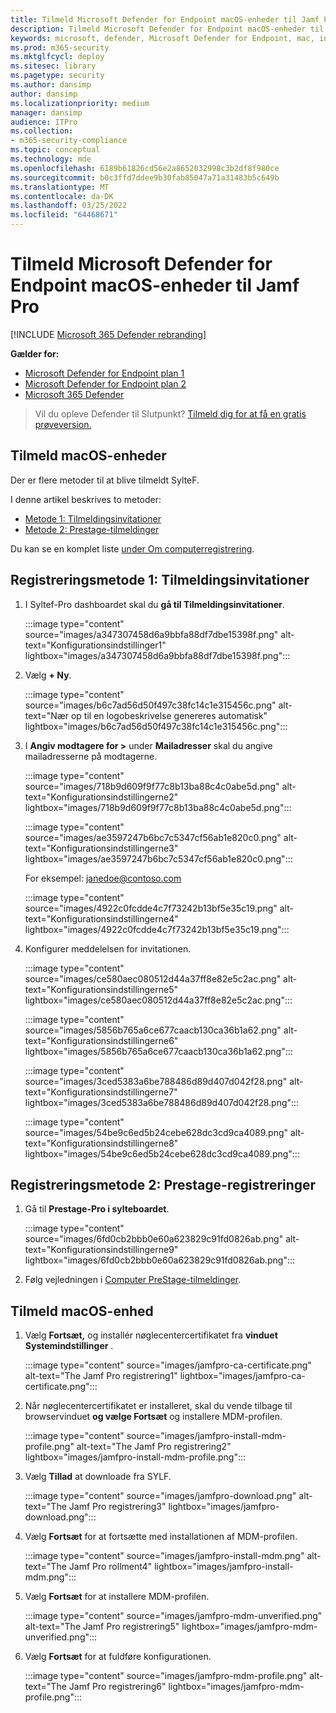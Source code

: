 ```yaml
---
title: Tilmeld Microsoft Defender for Endpoint macOS-enheder til Jamf Pro
description: Tilmeld Microsoft Defender for Endpoint macOS-enheder til Jamf Pro
keywords: microsoft, defender, Microsoft Defender for Endpoint, mac, installation, deploy, uninstallation, intune,propfpro, macos, catalina, mojave, high sierra
ms.prod: m365-security
ms.mktglfcycl: deploy
ms.sitesec: library
ms.pagetype: security
ms.author: dansimp
author: dansimp
ms.localizationpriority: medium
manager: dansimp
audience: ITPro
ms.collection:
- m365-security-compliance
ms.topic: conceptual
ms.technology: mde
ms.openlocfilehash: 6189b61826cd56e2a8652032998c3b2df8f980ce
ms.sourcegitcommit: b0c3ffd7ddee9b30fab85047a71a31483b5c649b
ms.translationtype: MT
ms.contentlocale: da-DK
ms.lasthandoff: 03/25/2022
ms.locfileid: "64468671"
---
```

# <a name="enroll-microsoft-defender-for-endpoint-on-macos-devices-into-jamf-pro"></a>Tilmeld Microsoft Defender for Endpoint macOS-enheder til Jamf Pro

[!INCLUDE [Microsoft 365 Defender rebranding](../../includes/microsoft-defender.md)]


**Gælder for:**
- [Microsoft Defender for Endpoint plan 1](https://go.microsoft.com/fwlink/p/?linkid=2154037)
- [Microsoft Defender for Endpoint plan 2](https://go.microsoft.com/fwlink/p/?linkid=2154037)
- [Microsoft 365 Defender](https://go.microsoft.com/fwlink/?linkid=2118804)

> Vil du opleve Defender til Slutpunkt? [Tilmeld dig for at få en gratis prøveversion.](https://signup.microsoft.com/create-account/signup?products=7f379fee-c4f9-4278-b0a1-e4c8c2fcdf7e&ru=https://aka.ms/MDEp2OpenTrial?ocid=docs-wdatp-investigateip-abovefoldlink)

## <a name="enroll-macos-devices"></a>Tilmeld macOS-enheder

Der er flere metoder til at blive tilmeldt SylteF.

I denne artikel beskrives to metoder:

- [Metode 1: Tilmeldingsinvitationer](#enrollment-method-1-enrollment-invitations)
- [Metode 2: Prestage-tilmeldinger](#enrollment-method-2-prestage-enrollments)

Du kan se en komplet liste [under Om computerregistrering](https://docs.jamf.com/9.9/casper-suite/administrator-guide/About_Computer_Enrollment.html).

## <a name="enrollment-method-1-enrollment-invitations"></a>Registreringsmetode 1: Tilmeldingsinvitationer

1. I Syltef-Pro dashboardet skal du **gå til Tilmeldingsinvitationer**.

   :::image type="content" source="images/a347307458d6a9bbfa88df7dbe15398f.png" alt-text="Konfigurationsindstillinger1" lightbox="images/a347307458d6a9bbfa88df7dbe15398f.png":::

2. Vælg **+ Ny**.

   :::image type="content" source="images/b6c7ad56d50f497c38fc14c1e315456c.png" alt-text="Nær op til en logobeskrivelse genereres automatisk" lightbox="images/b6c7ad56d50f497c38fc14c1e315456c.png":::

3. I **Angiv modtagere for >** under **Mailadresser** skal du angive mailadresserne på modtagerne.

    :::image type="content" source="images/718b9d609f9f77c8b13ba88c4c0abe5d.png" alt-text="Konfigurationsindstillingerne2" lightbox="images/718b9d609f9f77c8b13ba88c4c0abe5d.png":::

    :::image type="content" source="images/ae3597247b6bc7c5347cf56ab1e820c0.png" alt-text="Konfigurationsindstillingerne3" lightbox="images/ae3597247b6bc7c5347cf56ab1e820c0.png":::

    For eksempel: janedoe@contoso.com

    :::image type="content" source="images/4922c0fcdde4c7f73242b13bf5e35c19.png" alt-text="Konfigurationsindstillingerne4" lightbox="images/4922c0fcdde4c7f73242b13bf5e35c19.png":::

4. Konfigurer meddelelsen for invitationen.

   :::image type="content" source="images/ce580aec080512d44a37ff8e82e5c2ac.png" alt-text="Konfigurationsindstillingerne5" lightbox="images/ce580aec080512d44a37ff8e82e5c2ac.png":::

   :::image type="content" source="images/5856b765a6ce677caacb130ca36b1a62.png" alt-text="Konfigurationsindstillingerne6" lightbox="images/5856b765a6ce677caacb130ca36b1a62.png":::

   :::image type="content" source="images/3ced5383a6be788486d89d407d042f28.png" alt-text="Konfigurationsindstillingerne7" lightbox="images/3ced5383a6be788486d89d407d042f28.png":::

   :::image type="content" source="images/54be9c6ed5b24cebe628dc3cd9ca4089.png" alt-text="Konfigurationsindstillingerne8" lightbox="images/54be9c6ed5b24cebe628dc3cd9ca4089.png":::

## <a name="enrollment-method-2-prestage-enrollments"></a>Registreringsmetode 2: Prestage-registreringer

1. Gå til **Prestage-Pro i sylteboardet**.

   :::image type="content" source="images/6fd0cb2bbb0e60a623829c91fd0826ab.png" alt-text="Konfigurationsindstillingerne9" lightbox="images/6fd0cb2bbb0e60a623829c91fd0826ab.png":::

2. Følg vejledningen i [Computer PreStage-tilmeldinger](https://docs.jamf.com/9.9/casper-suite/administrator-guide/Computer_PreStage_Enrollments.html).

## <a name="enroll-macos-device"></a>Tilmeld macOS-enhed

1. Vælg **Fortsæt,** og installér nøglecentercertifikatet fra **vinduet Systemindstillinger** .

   :::image type="content" source="images/jamfpro-ca-certificate.png" alt-text="The Jamf Pro registrering1" lightbox="images/jamfpro-ca-certificate.png":::

2. Når nøglecentercertifikatet er installeret, skal du vende tilbage til browservinduet **og vælge Fortsæt** og installere MDM-profilen.

   :::image type="content" source="images/jamfpro-install-mdm-profile.png" alt-text="The Jamf Pro registrering2" lightbox="images/jamfpro-install-mdm-profile.png":::

3. Vælg **Tillad** at downloade fra SYLF.

   :::image type="content" source="images/jamfpro-download.png" alt-text="The Jamf Pro registrering3" lightbox="images/jamfpro-download.png":::

4. Vælg **Fortsæt** for at fortsætte med installationen af MDM-profilen.

   :::image type="content" source="images/jamfpro-install-mdm.png" alt-text="The Jamf Pro rollment4" lightbox="images/jamfpro-install-mdm.png":::

5. Vælg **Fortsæt** for at installere MDM-profilen.

   :::image type="content" source="images/jamfpro-mdm-unverified.png" alt-text="The Jamf Pro registrering5" lightbox="images/jamfpro-mdm-unverified.png":::

6. Vælg **Fortsæt**  for at fuldføre konfigurationen.

   :::image type="content" source="images/jamfpro-mdm-profile.png" alt-text="The Jamf Pro registrering6" lightbox="images/jamfpro-mdm-profile.png":::
